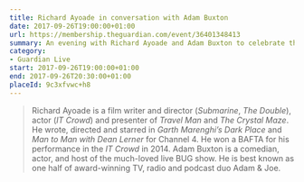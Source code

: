 ```yaml
---
title: Richard Ayoade in conversation with Adam Buxton
date: 2017-09-26T19:00:00+01:00
url: https://membership.theguardian.com/event/36401348413
summary: An evening with Richard Ayoade and Adam Buxton to celebrate the launch of Ayoade’s new book, <cite>The Grip of Film by Gordy LaSure</cite>.
category:
- Guardian Live
start: 2017-09-26T19:00:00+01:00
end: 2017-09-26T20:30:00+01:00
placeId: 9c3xfvwc+h8
---
```

> Richard Ayoade is a film writer and director (<cite>Submarine</cite>, <cite>The Double</cite>), actor (<cite>IT Crowd</cite>) and presenter of <cite>Travel Man</cite> and <cite>The Crystal Maze</cite>. He wrote, directed and starred in <cite>Garth Marenghi’s Dark Place</cite> and <cite>Man to Man with Dean Lerner</cite> for Channel 4. He won a BAFTA for his performance in the <cite>IT Crowd</cite> in 2014. Adam Buxton is a comedian, actor, and host of the much-loved live BUG show. He is best known as one half of award-winning TV, radio and podcast duo Adam & Joe.
